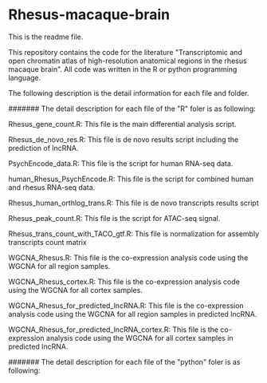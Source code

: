 # Rhesus-macaque-brain

This is the readme file.

This repository contains the code for the literature "Transcriptomic and open chromatin atlas of high-resolution anatomical regions in the rhesus macaque brain". All code was written in the R or python programming language. 

The following description is the detail information for each file and folder.

#######
The detail description for each file of the "R" foler is as following:

Rhesus_gene_count.R: This file is the main differential analysis script.

Rhesus_de_novo_res.R: This file is de novo results script including the prediction of lncRNA.

PsychEncode_data.R: This file is the script for human RNA-seq data.

human_Rhesus_PsychEncode.R: This file is the script for combined human and rhesus RNA-seq data.

Rhesus_human_orthlog_trans.R: This file is de novo transcripts results script

Rhesus_peak_count.R: This file is the script for ATAC-seq signal.

Rhesus_trans_count_with_TACO_gtf.R: This file is normalization for assembly transcripts count matrix

WGCNA_Rhesus.R: This file is the co-expression analysis code using the WGCNA for all region samples. 

WGCNA_Rhesus_cortex.R: This file is the co-expression analysis code using the WGCNA for all cortex samples. 

WGCNA_Rhesus_for_predicted_lncRNA.R: This file is the co-expression analysis code using the WGCNA for all region samples in predicted lncRNA. 

WGCNA_Rhesus_for_predicted_lncRNA_cortex.R: This file is the co-expression analysis code using the WGCNA for all cortex samples in predicted lncRNA.


#######
The detail description for each file of the "python" foler is as following:














